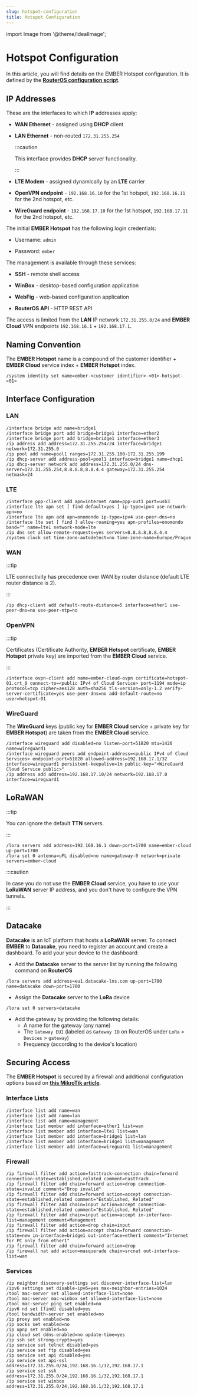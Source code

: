 ```yaml
---
slug: hotspot-configuration
title: Hotspot Configuration
---
```

import Image from '@theme/IdealImage';

# Hotspot Configuration

In this article, you will find details on the EMBER Hotspot configuration. It is defined by the [**RouterOS configuration script**](https://help.mikrotik.com/docs/display/ROS/Getting+started).

## IP Addresses

These are the interfaces to which **IP** addresses apply:

* **WAN Ethernet** - assigned using **DHCP** client

* **LAN Ethernet** - non-routed `172.31.255.254`

  :::caution

  This interface provides **DHCP** server functionality.

  :::

* **LTE Modem** - assigned dynamically by an **LTE** carrier

* **OpenVPN endpoint** - `192.168.16.10` for the 1st hotspot, `192.168.16.11` for the 2nd hotspot, etc.

* **WireGuard endpoint** - `192.168.17.10` for the 1st hotspot, `192.168.17.11` for the 2nd hotspot, etc.

The initial **EMBER Hotspot** has the following login credentials:

* Username: `admin`

* Password: `ember`

The management is available through these services:

* **SSH** - remote shell access

* **WinBox** - desktop-based configuration application

* **WebFig** - web-based configuration application

* **RouterOS API** - HTTP REST API

The access is limited from the **LAN** IP network `172.31.255.0/24` and **EMBER Cloud** VPN endpoints `192.168.16.1` + `192.168.17.1`.

## Naming Convention

The **EMBER Hotspot** name is a compound of the customer identifier + **EMBER Cloud** service index + **EMBER Hotspot** index.

```
/system identity set name=ember-<customer identifier>-<01>-hotspot-<01>
```

## Interface Configuration

### LAN

```
/interface bridge add name=bridge1
/interface bridge port add bridge=bridge1 interface=ether2
/interface bridge port add bridge=bridge1 interface=ether3
/ip address add address=172.31.255.254/24 interface=bridge1 network=172.31.255.0
/ip pool add name=pool1 ranges=172.31.255.100-172.31.255.199
/ip dhcp-server add address-pool=pool1 interface=bridge1 name=dhcp1
/ip dhcp-server network add address=172.31.255.0/24 dns-server=172.31.255.254,8.8.8.8,8.8.4.4 gateway=172.31.255.254 netmask=24
```

### LTE

```
/interface ppp-client add apn=internet name=ppp-out1 port=usb3
/interface lte apn set [ find default=yes ] ip-type=ipv4 use-network-apn=no
/interface lte apn add apn=onomondo ip-type=ipv4 use-peer-dns=no
/interface lte set [ find ] allow-roaming=yes apn-profiles=onomondo band="" name=lte1 network-mode=lte
/ip dns set allow-remote-requests=yes servers=8.8.8.8,8.8.4.4
/system clock set time-zone-autodetect=no time-zone-name=Europe/Prague
```

### WAN

:::tip

LTE connectivity has precedence over WAN by router distance (default LTE router distance is 2).

:::

```
/ip dhcp-client add default-route-distance=5 interface=ether1 use-peer-dns=no use-peer-ntp=no
```

### OpenVPN

:::tip

Certificates (Certificate Authority, **EMBER Hotspot** certificate, **EMBER Hotspot** private key) are imported from the **EMBER Cloud** service.

:::

```
/interface ovpn-client add name=ember-cloud-ovpn certificate=hotspot-01.crt_0 connect-to=<public IPv4 of Cloud Service> port=1194 mode=ip protocol=tcp cipher=aes128 auth=sha256 tls-version=only-1.2 verify-server-certificate=yes use-peer-dns=no add-default-route=no user=hotspot-01
```

### WireGuard

The **WireGuard** keys (public key for **EMBER Cloud** service + private key for **EMBER Hotspot**) are taken from the **EMBER Cloud** service.

```
/interface wireguard add disabled=no listen-port=51820 mtu=1420 name=wireguard1
/interface wireguard peers add endpoint-address=<public IPv4 of Cloud Services> endpoint-port=51820 allowed-address=192.168.17.1/32 interface=wireguard1 persistent-keepalive=1m public-key="<WireGuard Cloud Service public>"
/ip address add address=192.168.17.10/24 network=192.168.17.0 interface=wireguard1
```

## LoRaWAN

:::tip

You can ignore the default **TTN** servers.

:::

```
/lora servers add address=192.168.16.1 down-port=1700 name=ember-cloud up-port=1700
/lora set 0 antenna=uFL disabled=no name=gateway-0 network=private servers=ember-cloud
```

:::caution

In case you do not use the **EMBER Cloud** service, you have to use your **LoRaWAN** server IP address, and you don't have to configure the VPN tunnels.

:::

## Datacake

**Datacake** is an IoT platform that hosts a **LoRaWAN** server. To connect **EMBER** to **Datacake**, you need to register an account and create a dashboard. To add your your device to the dashboard:

* Add the **Datacake** server to the server list by running the following command on **RouterOS**

```
/lora servers add address=eu1.datacake-lns.com up-port=1700 name=datacake down-port=1700
```

* Assign the **Datacake** server to the **LoRa** device

```
/lora set 0 servers=datacake
```

* Add the gateway by providing the following details:
    - A name for the gateway (any name)
    - The `Gateway EUI` (labeled as `Gateway ID` on RouterOS under `LoRa` > `Devices` > `gateway`)
    - Frequency (according to the device's location)

## Securing Access

The **EMBER Hotspot** is secured by a firewall and additional configuration options based on [**this MikroTik article**](https://help.mikrotik.com/docs/display/ROS/Securing+your+router).

### Interface Lists

```
/interface list add name=wan
/interface list add name=lan
/interface list add name=management
/interface list member add interface=ether1 list=wan
/interface list member add interface=lte1 list=wan
/interface list member add interface=bridge1 list=lan
/interface list member add interface=bridge1 list=management
/interface list member add interface=wireguard1 list=management
```

### Firewall

```
/ip firewall filter add action=fasttrack-connection chain=forward connection-state=established,related comment=FastTrack
/ip firewall filter add chain=forward action=drop connection-state=invalid comment="Drop invalid"
/ip firewall filter add chain=forward action=accept connection-state=established,related comment="Established, Related"
/ip firewall filter add chain=input action=accept connection-state=established,related comment="Established, Related"
/ip firewall filter add chain=input action=accept in-interface-list=management comment=Management
/ip firewall filter add action=drop chain=input
/ip firewall filter add action=accept chain=forward connection-state=new in-interface=bridge1 out-interface=ether1 comment="Internet for PC only from ether1"
/ip firewall filter add chain=forward action=drop
/ip firewall nat add action=masquerade chain=srcnat out-interface-list=wan
```

### Services

```
/ip neighbor discovery-settings set discover-interface-list=lan
/ipv6 settings set disable-ipv6=yes max-neighbor-entries=1024
/tool mac-server set allowed-interface-list=none
/tool mac-server mac-winbox set allowed-interface-list=none
/tool mac-server ping set enabled=no
/ipv6 nd set [find] disabled=yes
/tool bandwidth-server set enabled=no
/ip proxy set enabled=no
/ip socks set enabled=no
/ip upnp set enabled=no
/ip cloud set ddns-enabled=no update-time=yes
/ip ssh set strong-crypto=yes
/ip service set telnet disabled=yes
/ip service set ftp disabled=yes
/ip service set api disabled=yes
/ip service set api-ssl address=172.31.255.0/24,192.168.16.1/32,192.168.17.1
/ip service set ssh address=172.31.255.0/24,192.168.16.1/32,192.168.17.1
/ip service set winbox address=172.31.255.0/24,192.168.16.1/32,192.168.17.1
```
